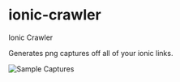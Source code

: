 # ionic-crawler
Ionic Crawler

Generates png captures off all of your ionic links.

![Sample Captures](https://www.dropbox.com/s/v49b7n6xoh8azwo/Screenshot%202016-05-10%2002.06.42.png?dl=1)
